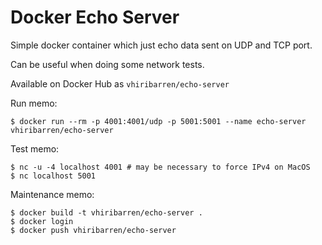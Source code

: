 # Docker Echo Server

Simple docker container which just echo data sent on UDP and TCP port.

Can be useful when doing some network tests.

Available on Docker Hub as `vhiribarren/echo-server`

Run memo:

    $ docker run --rm -p 4001:4001/udp -p 5001:5001 --name echo-server vhiribarren/echo-server

Test memo:

    $ nc -u -4 localhost 4001 # may be necessary to force IPv4 on MacOS
    $ nc localhost 5001

Maintenance memo:

    $ docker build -t vhiribarren/echo-server .
    $ docker login
    $ docker push vhiribarren/echo-server